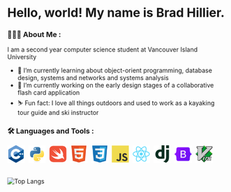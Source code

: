 # Hello, world! My name is Brad Hillier.

### 👨🏻‍💻 About Me :
I am a second year computer science student at Vancouver Island University

- 🌱 I’m currently learning about object-orient programming, database design, systems and networks and systems analysis
- 🔭 I’m currently working on the early design stages of a collaborative flash card application
- ⛷️ Fun fact: I love all things outdoors and used to work as a kayaking tour guide and ski instructor


### :hammer_and_wrench: Languages and Tools :
<div>
<!-- Programming Languages -->
  <img src="https://github.com/devicons/devicon/blob/master/icons/cplusplus/cplusplus-original.svg" title="CPlusPLus" alt="CPlusPLus" width="40" height="40" />&nbsp;
  <img src="https://github.com/devicons/devicon/blob/master/icons/python/python-original.svg" title="" alt="" width="40" height="40" />&nbsp;
  <img src="https://github.com/devicons/devicon/blob/master/icons/swift/swift-original.svg" title="" alt="" width="40" height="40" />&nbsp;
  <img src="https://github.com/devicons/devicon/blob/master/icons/html5/html5-original.svg" title="HTML5" alt="HTML" width="40" height="40"/>&nbsp;
  <img src="https://github.com/devicons/devicon/blob/master/icons/css3/css3-original.svg"  title="CSS3" alt="CSS" width="40" height="40"/>&nbsp;
  <img src="https://github.com/devicons/devicon/blob/master/icons/javascript/javascript-original.svg" title="JavaScript" alt="JavaScript" width="40" height="40"/>&nbsp;
<!--Frameworks -->
  <img src="https://github.com/devicons/devicon/blob/master/icons/react/react-original.svg" title="React" alt="React" width="40" height="40"/>&nbsp;
  <img src="https://github.com/devicons/devicon/blob/master/icons/django/django-plain.svg" title="" alt="" width="40" height="40" />&nbsp;
  <img src="https://github.com/devicons/devicon/blob/master/icons/bootstrap/bootstrap-original.svg" title="" alt="" width="40" height="40" />&nbsp;
<!-- Tools -->
  <img src="https://github.com/devicons/devicon/blob/master/icons/vim/vim-original.svg" title="" alt="" width="40" height="40" />&nbsp;
</div>
<br>

![Top Langs](https://github-readme-stats.vercel.app/api/top-langs/?username=BradHillier&layout=compact&theme=vision-friendly-dark&hide=makefile)

<!--
**BradHillier/BradHillier** is a ✨ _special_ ✨ repository because its `README.md` (this file) appears on your GitHub profile.

Here are some ideas to get you started:


- 🌱 I’m currently learning ...
- 👯 I’m looking to collaborate on ...
- 🤔 I’m looking for help with ...
- 💬 Ask me about ...
- 📫 How to reach me: ...
- 😄 Pronouns: ...
- ⚡ Fun fact: ...
-->
